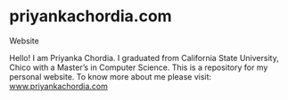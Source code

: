 # priyankachordia.com
Website

Hello! I am Priyanka Chordia. I graduated from California State University, Chico with a Master’s in Computer Science. This is a repository for my personal website. 
To know more about me please visit: www.priyankachordia.com

